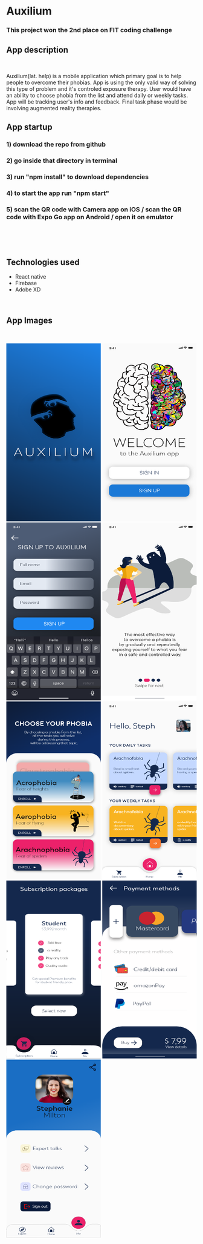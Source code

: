 # Auxilium
### This project won the 2nd place on FIT coding challenge

## App description

<br />

Auxilium(lat. help) is a mobile application which primary goal is to help people to overcome their phobias. App is using the only valid way of solving this type of problem and it's controled exposure therapy. User would have an ability to choose phobia from the list and attend daily or weekly tasks. App will be tracking user's info and feedback. Final task phase would be involving augmented reality therapies.


## App startup

### 1) download the repo from github 
### 2) go inside that directory in terminal 
### 3) run "npm install" to download dependencies 
### 4) to start the app run "npm start"
### 5) scan the QR code with Camera app on iOS / scan the QR code with Expo Go app on Android / open it on emulator 


<br />
<br />
<br />

## Technologies used
- React native 
- Firebase
- Adobe XD

<br />


## App Images

<br />

<img src="src/AppImages/slika1.png" width="250" height="470"> <img src="src/AppImages/slika2.png" width="250" height="470"> 
<img src="src/AppImages/slika3.png" width="250" height="470"> <img src="src/AppImages/slika4.png" width="250" height="470">
<img src="src/AppImages/slika5.png" width="250" height="470"> <img src="src/AppImages/slika6.png" width="250" height="470">
<img src="src/AppImages/slika7.png" width="250" height="470"> <img src="src/AppImages/slika8.png" width="250" height="470">
<img src="src/AppImages/slika9.png" width="250" height="470">



